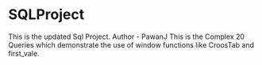 # SQLProject
This is the updated Sql Project.
Author - PawanJ
This is the Complex 20 Queries which demonstrate the use of window functions like CroosTab and first_vale.

